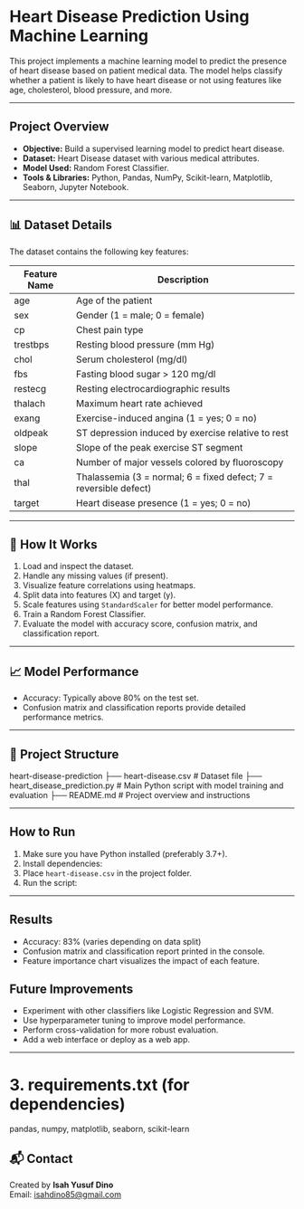 # Heart Disease Prediction Using Machine Learning

This project implements a machine learning model to predict the presence of heart disease based on patient medical data. The model helps classify whether a patient is likely to have heart disease or not using features like age, cholesterol, blood pressure, and more.

---

##  Project Overview

- **Objective:** Build a supervised learning model to predict heart disease.
- **Dataset:** Heart Disease dataset with various medical attributes.
- **Model Used:** Random Forest Classifier.
- **Tools & Libraries:** Python, Pandas, NumPy, Scikit-learn, Matplotlib, Seaborn, Jupyter Notebook.

---

## 📊 Dataset Details

The dataset contains the following key features:

| Feature Name | Description                         |
|--------------|-----------------------------------|
| age          | Age of the patient                |
| sex          | Gender (1 = male; 0 = female)    |
| cp           | Chest pain type                   |
| trestbps     | Resting blood pressure (mm Hg)   |
| chol         | Serum cholesterol (mg/dl)         |
| fbs          | Fasting blood sugar > 120 mg/dl  |
| restecg      | Resting electrocardiographic results |
| thalach      | Maximum heart rate achieved       |
| exang        | Exercise-induced angina (1 = yes; 0 = no) |
| oldpeak      | ST depression induced by exercise relative to rest |
| slope        | Slope of the peak exercise ST segment |
| ca           | Number of major vessels colored by fluoroscopy |
| thal         | Thalassemia (3 = normal; 6 = fixed defect; 7 = reversible defect) |
| target       | Heart disease presence (1 = yes; 0 = no) |

---

## 🔧 How It Works

1. Load and inspect the dataset.
2. Handle any missing values (if present).
3. Visualize feature correlations using heatmaps.
4. Split data into features (X) and target (y).
5. Scale features using `StandardScaler` for better model performance.
6. Train a Random Forest Classifier.
7. Evaluate the model with accuracy score, confusion matrix, and classification report.

---

## 📈 Model Performance

- Accuracy: Typically above 80% on the test set.
- Confusion matrix and classification reports provide detailed performance metrics.

---

## 📁 Project Structure
heart-disease-prediction
├── heart-disease.csv # Dataset file
├── heart_disease_prediction.py # Main Python script with model training and evaluation
├── README.md # Project overview and instructions

---

## How to Run
1. Make sure you have Python installed (preferably 3.7+).
2. Install dependencies:
3. Place `heart-disease.csv` in the project folder.
4. Run the script:

---

## Results
- Accuracy: 83% (varies depending on data split)
- Confusion matrix and classification report printed in the console.
- Feature importance chart visualizes the impact of each feature.

## Future Improvements
- Experiment with other classifiers like Logistic Regression and SVM.
- Use hyperparameter tuning to improve model performance.
- Perform cross-validation for more robust evaluation.
- Add a web interface or deploy as a web app.

---

# 3. requirements.txt (for dependencies)
pandas,
numpy,
matplotlib,
seaborn,
scikit-learn

## 📬 Contact
Created by **Isah Yusuf Dino**  
Email: isahdino85@gmail.com 
